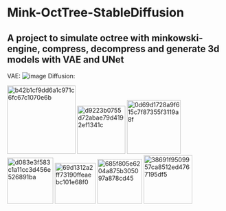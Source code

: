 ﻿# Mink-OctTree-StableDiffusion
## A project to simulate octree with minkowski-engine, compress, decompress and generate 3d models with VAE and UNet</sub>
VAE:
![image](https://github.com/user-attachments/assets/5f169254-7e33-4589-9992-13e64790680a)
Diffusion:

<img width="159" alt="b42b1cf9dd6a1c971c6fc67c1070e6b" src="https://github.com/user-attachments/assets/0dc009d1-fe0d-4fea-9a1a-f565b3f8c954">
<img width="112" alt="d9223b0755d72abae79d4192ef1341c" src="https://github.com/user-attachments/assets/dd3e7be1-76a2-452a-9577-4cbdccc54024">
<img width="125" alt="0d69d1728a9f615c7f87355f3119a8f" src="https://github.com/user-attachments/assets/063f7a70-34aa-494b-ad8e-fee3b423bf0b">
<img width="107" alt="d083e3f583c1a11cc3d456e526891ba" src="https://github.com/user-attachments/assets/76f1862d-84e0-43a5-87a8-cc565e3e8b55">
<img width="95" alt="69d1312a2ff73190ffeaebc101e68f0" src="https://github.com/user-attachments/assets/5f4ce48e-7240-4b51-93b9-67101704b399">
<img width="104" alt="685f805e6204a875b305097a878cd45" src="https://github.com/user-attachments/assets/a0f50663-75d7-4702-bd47-f645088c9318">
<img width="113" alt="38691f9509957ca8512ed4767195df5" src="https://github.com/user-attachments/assets/52b1f443-805b-490d-9c3f-64cf3bb0d766">
